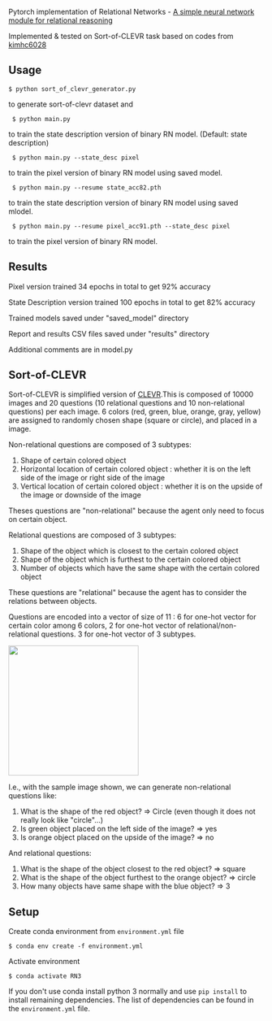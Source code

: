 Pytorch implementation of Relational Networks - [A simple neural network module for relational reasoning](https://arxiv.org/pdf/1706.01427.pdf)

Implemented & tested on Sort-of-CLEVR task based on codes from [kimhc6028](https://github.com/kimhc6028/relational-networks)

## Usage

  	$ python sort_of_clevr_generator.py

to generate sort-of-clevr dataset
and

 	 $ python main.py 

to train the state description version of binary RN model. (Default: state description)

 	 $ python main.py --state_desc pixel	

to train the pixel version of binary RN model using saved model.

 	 $ python main.py --resume state_acc82.pth

to train the state description version of binary RN model using saved mlodel. 

 	 $ python main.py --resume pixel_acc91.pth --state_desc pixel	

to train the pixel version of binary RN model.

## Results
Pixel version trained 34 epochs in total to get 92% accuracy 

State Description version trained 100 epochs in total to get 82% accuracy

Trained models saved under "saved_model" directory

Report and results CSV files saved under "results" directory

Additional comments are in model.py

## Sort-of-CLEVR

Sort-of-CLEVR is simplified version of [CLEVR](http://cs.stanford.edu/people/jcjohns/clevr/).This is composed of 10000 images and 20 questions (10 relational questions and 10 non-relational questions) per each image. 6 colors (red, green, blue, orange, gray, yellow) are assigned to randomly chosen shape (square or circle), and placed in a image.

Non-relational questions are composed of 3 subtypes:

1) Shape of certain colored object
2) Horizontal location of certain colored object : whether it is on the left side of the image or right side of the image
3) Vertical location of certain colored object : whether it is on the upside of the image or downside of the image

Theses questions are "non-relational" because the agent only need to focus on certain object.

Relational questions are composed of 3 subtypes:

1) Shape of the object which is closest to the certain colored object
1) Shape of the object which is furthest to the certain colored object
3) Number of objects which have the same shape with the certain colored object

These questions are "relational" because the agent has to consider the relations between objects.

Questions are encoded into a vector of size of 11 : 6 for one-hot vector for certain color among 6 colors, 2 for one-hot vector of relational/non-relational questions. 3 for one-hot vector of 3 subtypes.

<img src="./data/sample.png" width="256">

I.e., with the sample image shown, we can generate non-relational questions like:

1) What is the shape of the red object? => Circle (even though it does not really look like "circle"...)
2) Is green object placed on the left side of the image? => yes
3) Is orange object placed on the upside of the image? => no

And relational questions:

1) What is the shape of the object closest to the red object? => square
2) What is the shape of the object furthest to the orange object? => circle
3) How many objects have same shape with the blue object? => 3

## Setup

Create conda environment from `environment.yml` file
```
$ conda env create -f environment.yml
```
Activate environment
```
$ conda activate RN3
```
If you don't use conda install python 3 normally and use `pip install` to install remaining dependencies. The list of dependencies can be found in the `environment.yml` file.




